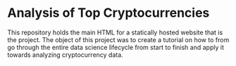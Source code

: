 # Analysis of Top Cryptocurrencies

This repository holds the main HTML for a statically hosted website that is the project. The object of this project was to create a tutorial on how to from go through the entire data science lifecycle from start to finish and apply it towards analyzing cryptocurrency data.
